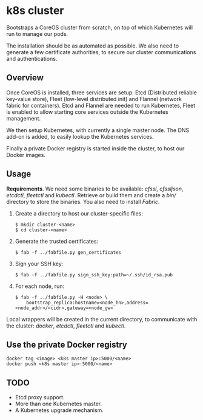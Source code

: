 # k8s cluster

Bootstraps a CoreOS cluster from scratch, on top of which Kubernetes
will run to manage our pods.

The installation should be as automated as possible. We also need to generate a
few certificate authorities, to secure our cluster communications and
authentications.

## Overview

Once CoreOS is installed, three services are setup: Etcd (Distributed reliable
key-value store), Fleet (low-level distributed init) and Flannel (network
fabric for containers). Etcd and Flannel are needed to run Kubernetes, Fleet is
enabled to allow starting core services outside the Kubernetes management.

We then setup Kubernetes, with currently a single master node. The DNS add-on is
added, to easily lookup the Kubernetes services.

Finally a private Docker registry is started inside the cluster, to host our
Docker images.

## Usage

**Requirements**. We need some binaries to be available: *cfssl*, *cfssljson*,
*etcdctl*, *fleetctl* and *kubectl*. Retrieve or build them and create a *bin/*
directory to store the binaries. You also need to install *Fabric*.

1. Create a directory to host our cluster-specific files:
	```
	$ mkdir cluster-<name>
	$ cd cluster-<name>
	```

1. Generate the trusted certificates:
	```
	$ fab -f ../fabfile.py gen_certificates
	```

1. Sign your SSH key:
	```
	$ fab -f ../fabfile.py sign_ssh_key:path=~/.ssh/id_rsa.pub
	```

1. For each node, run:
	```
	$ fab -f ../fabfile.py -H <node> \
		bootstrap_replica:hostname=<node_hn>,address=<node_addr>/<cidr>,gateway=<node_gw>
	```

Local wrappers will be created in the current directory, to communicate with the
cluster: *docker*, *etcdctl*, *fleetctl* and *kubectl*.

## Use the private Docker registry

```
docker tag <image> <k8s master ip>:5000/<name>
docker push <k8s master ip>:5000/<name>
```

## TODO

- Etcd proxy support.
- More than one Kubernetes master.
- A Kubernetes upgrade mechanism.
